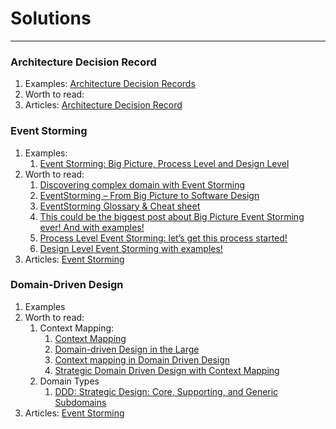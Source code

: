 # Solutions

---
### Architecture Decision Record
1. Examples: [Architecture Decision Records](../architecture-decision-record)
2. Worth to read:
3. Articles: [Architecture Decision Record](articles.md#architecture-decision-record)

### Event Storming
1. Examples:
   1. [Event Storming: Big Picture, Process Level and Design Level](https://miro.com/app/board/uXjVMzJI3n8=/?share_link_id=308586295561)
2. Worth to read:
   1. [Discovering complex domain with Event Storming](https://solidstudio.io/blog/discovering-domain-with-event-storming)
   2. [EventStorming – From Big Picture to Software Design](https://www.agilepartner.net/en/eventstorming-from-big-picture-to-software-design/)
   3. [EventStorming Glossary & Cheat sheet](https://virtualddd.com/learning-ddd/ddd-crew-eventstorming-glossary-cheat-sheet)
   4. [This could be the biggest post about Big Picture Event Storming ever! And with examples!](https://mrpicky.dev/this-could-be-the-biggest-post-about-big-picture-event-storming-ever-and-with-examples/)
   5. [Process Level Event Storming: let’s get this process started!](https://mrpicky.dev/process-level-event-storming-lets-get-this-process-started/)
   6. [Design Level Event Storming with examples!](https://mrpicky.dev/design-level-event-storming-with-examples/)
3. Articles: [Event Storming](articles.md#event-storming)


### Domain-Driven Design
1. Examples
2. Worth to read:
   1. Context Mapping:
      1. [Context Mapping](https://github.com/ddd-crew/context-mapping)
      2. [Domain-driven Design in the Large](https://www.innoq.com/en/articles/2020/07/domain-driven-design-in-the-large/)
      3. [Context mapping in Domain Driven Design](https://medium.com/ingeniouslysimple/context-mapping-in-domain-driven-design-9063465d2eb8)
      4. [Strategic Domain Driven Design with Context Mapping](https://www.infoq.com/articles/ddd-contextmapping/) 
   2. Domain Types
      1. [DDD: Strategic Design: Core, Supporting, and Generic Subdomains](https://blog.jonathanoliver.com/ddd-strategic-design-core-supporting-and-generic-subdomains/)
3. Articles: [Event Storming](articles.md#domain-driven-design)